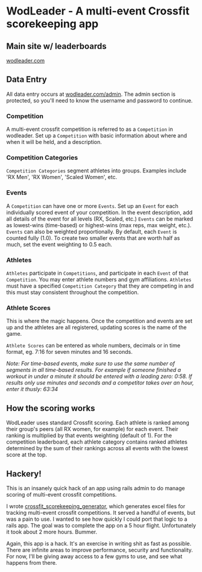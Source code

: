 # WodLeader - A multi-event Crossfit scorekeeping app

## Main site w/ leaderboards

[wodleader.com](http://wodleader.com/)

## Data Entry

All data entry occurs at [wodleader.com/admin](http://wodleader.com/admin/).  The admin section is protected, so you'll need to know the username and password to continue.

### Competition

A multi-event crossfit competition is referred to as a `Competition` in wodleader.  Set up a `Competition` with basic information about where and when it will be held, and a description.

### Competition Categories

`Competition Categories` segment athletes into groups.  Examples include 'RX Men', 'RX Women', 'Scaled Women', etc.

### Events

A `Competition` can have one or more `Events`.  Set up an `Event` for each individually scored event of your competition.  In the event description, add all details of the event for all levels (RX, Scaled, etc.)  `Events` can be marked as lowest-wins (time-based) or highest-wins (max reps, max weight, etc.).  `Events` can also be weighted proportionally.  By default, each `Event` is counted fully (1.0).  To create two smaller events that are worth half as much, set the event weighting to 0.5 each.

### Athletes

`Athletes` participate in `Competitions`, and participate in each `Event` of that `Competition`.  You may enter athlete numbers and gym affiliations.  `Athletes` must have a specified `Competition Category` that they are competing in and this must stay consistent throughout the competition.

### Athlete Scores

This is where the magic happens.  Once the competition and events are set up and the athletes are all registered, updating scores is the name of the game.

`Athlete Scores` can be entered as whole numbers, decimals or in time format, eg. 7:16 for seven minutes and 16 seconds.

*Note: For time-based events, make sure to use the same number of segments in all time-based results.  For example if someone finished a workout in under a minute it should be entered with a leading zero: 0:58.  If results only use minutes and seconds and a competitor takes over an hour, enter it thusly: 63:34*

## How the scoring works

WodLeader uses standard Crossfit scoring.  Each athlete is ranked among their group's peers (all RX women, for example) for each event.  Their ranking is multiplied by that events weighting (default of 1).  For the competition leaderboard, each athlete category contains ranked athletes determined by the sum of their rankings across all events with the lowest score at the top.

## Hackery!

This is an insanely quick hack of an app using rails admin to do manage scoring of multi-event crossfit competitions.

I wrote [crossfit\_scorekeeping\_generator](https://github.com/briandoll/crossfit_scorekeeping_generator), which generates excel files for tracking multi-event crossfit competitions.  It served a handful of events, but was a pain to use.  I wanted to see how quickly I could port that logic to a rails app.  The goal was to complete the app on a 5 hour flight.  Unfortunately it took about 2 more hours.  Bummer.

Again, this app is a hack.  It's an exercise in writing shit as fast as possible.  There are infinite areas to improve performance, security and functionality.  For now, I'll be giving away access to a few gyms to use, and see what happens from there.